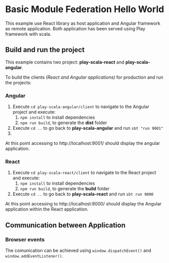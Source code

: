 # Basic Module Federation Hello World
This example use React library as host application and Angular framework as remote application. Both application has been served using Play framework with scala.

## Build and run the project

This example contains two project: **play-scala-react** and **play-scala-angular**.

To build the clients *(React and Angular applications)* for production and run the projects:

### Angular
1. Execute `cd play-scala-angular/client` to navigate to the Angular project and execute: 
   1. `npm install` to install dependencies
   2. `npm run build`, to generate the **dist** folder
2. Execute `cd ..` to go back to **play-scala-angular** and run `sbt "run 9001"`
3. 
At this point accessing to http://localhost:9001/ should display the angular application.

### React

1. Execute `cd play-scala-react/client` to navigate to the React project and execute:
    1. `npm install` to install dependencies
    2. `npm run build`, to generate the **build** folder
2. Execute `cd ..` to go back to **play-scala-react** and run `sbt run 9000`

At this point accessing to http://localhost:9000/ should display the Angular application within the React application.

## Communication between Application

### Browser events
The comunication can be achieved using `window.dispatchEvent()` and `window.addEventListener()`.
